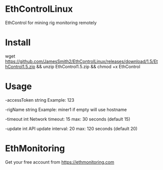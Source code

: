 # EthControlLinux
EthControl for mining rig monitoring remotely

# Install

wget https://github.com/JamesSmith2/EthControlLinux/releases/download/1.5/EthControl1.5.zip && unzip EthControl1.5.zip && chmod +x EthControl

# Usage

  -accessToken string
    	Example: 123
      
  -rigName string
    	Example: miner1 if empty will use hostname

  -timeout int
    	Network timeout: 15 max: 30 seconds (default 15)

  -update int
    	API update interval: 20 max: 120 seconds (default 20)

# EthMonitoring

Get your free account from https://ethmonitoring.com
